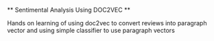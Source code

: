 ** Sentimental Analysis Using DOC2VEC **

Hands on learning of using doc2vec to convert reviews into paragraph vector and using simple classifier to use paragraph vectors
